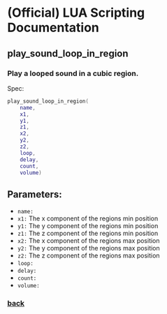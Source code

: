 
# (Official) LUA Scripting Documentation

## play_sound_loop_in_region

### Play a looped sound in a cubic region.

Spec:
```lua
play_sound_loop_in_region(
	name,
	x1,
	y1,
	z1,
	x2,
	y2,
	z2,
	loop,
	delay,
	count,
	volume)
```
## Parameters:
- `name:` 
- `x1:` The x component of the regions min position
- `y1:` The y component of the regions min position
- `z1:` The z component of the regions min position
- `x2:` The x component of the regions max position
- `y2:` The y component of the regions max position
- `z2:` The z component of the regions max position
- `loop:` 
- `delay:` 
- `count:` 
- `volume:` 

### [back](../sound)
